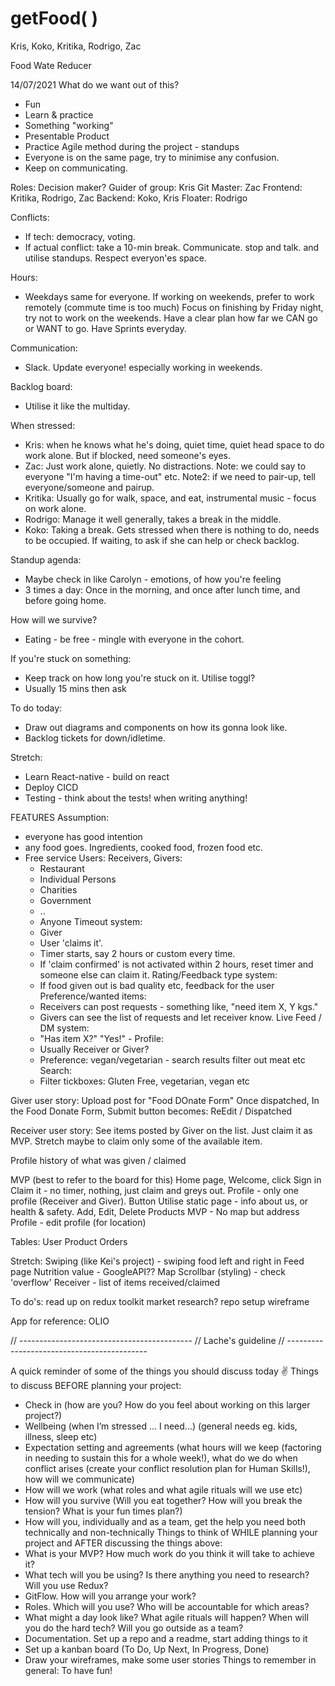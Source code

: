 # getFood( )
Kris, Koko, Kritika, Rodrigo, Zac

Food Wate Reducer

14/07/2021
What do we want out of this?
- Fun 
- Learn & practice
- Something "working" 
- Presentable Product 
- Practice Agile method during the project - standups
- Everyone is on the same page, try to minimise any confusion. 
- Keep on communicating.

Roles:
Decision maker?
Guider of group: Kris
Git Master: Zac
Frontend: Kritika, Rodrigo, Zac
Backend: Koko, Kris 
Floater: Rodrigo

Conflicts:
- If tech: democracy, voting.
- If actual conflict: take a 10-min break. Communicate. stop and talk. and utilise standups.  Respect everyon'es space.

Hours:
- Weekdays same for everyone. If working on weekends, prefer to work remotely (commute time is too much)
    Focus on finishing by Friday night, try not to work on the weekends.
    Have a clear plan how far we CAN go or WANT to go.
    Have Sprints everyday.

Communication:
- Slack. Update everyone! especially working in weekends. 

Backlog board:
- Utilise it like the multiday.

When stressed:
- Kris: when he knows what he's doing, quiet time, quiet head space to do work alone. But if blocked, need someone's eyes.
- Zac: Just work alone, quietly. No distractions.
    Note: we could say to everyone "I'm having a time-out" etc.
    Note2: if we need to pair-up, tell everyone/someone and pairup.
- Kritika: Usually go for walk, space, and eat, instrumental music - focus on work alone.
- Rodrigo: Manage it well generally, takes a break in the middle. 
- Koko: Taking a break. Gets stressed when there is nothing to do, needs to be occupied.
    If waiting, to ask if she can help or check backlog.

Standup agenda: 
- Maybe check in like Carolyn - emotions, of how you're feeling
- 3 times a day:
    Once in the morning, and once after lunch time, and before going home.

How will we survive? 
- Eating - be free - mingle with everyone in the cohort.

If you're stuck on something:
- Keep track on how long you're stuck on it. Utilise toggl?
- Usually 15 mins then ask

To do today: 
- Draw out diagrams and components on how its gonna look like.
- Backlog tickets for down/idletime.

Stretch:
- Learn React-native - build on react
- Deploy CICD
- Testing - think about the tests! when writing anything!


FEATURES
Assumption: 
- everyone has good intention
- any food goes. Ingredients, cooked food, frozen food etc.
- Free service
Users:
    Receivers, 
    Givers:
    - Restaurant 
    - Individual Persons
    - Charities
    - Government
    - ..
    - Anyone
Timeout system:
   - Giver 
   - User 'claims it'.
   - Timer starts, say 2 hours or custom every time.
   - If 'claim confirmed' is not activated within 2 hours, reset timer and someone else can claim it.
Rating/Feedback type system:
   - If food given out is bad quality etc, feedback for the user 
Preference/wanted items:
   - Receivers can post requests - something like, "need item X, Y kgs."
   - Givers can see the list of requests and let receiver know.
Live Feed / DM system:
   - "Has item X?"
           "Yes!" -
Profile:
   - Usually Receiver or Giver?
   - Preference: vegan/vegetarian - search results filter out meat etc
Search:
   - Filter tickboxes:
        Gluten Free, vegetarian, vegan etc 

Giver user story:
Upload post for "Food DOnate Form" 
Once dispatched, In the Food Donate Form, Submit button becomes: ReEdit / Dispatched

Receiver user story:
See items posted by Giver on the list. Just claim it as MVP.
Stretch maybe to claim only some of the available item.

Profile history of what was given / claimed



MVP (best to refer to the board for this)
Home page, Welcome, click Sign in
Claim it - no timer, nothing, just claim and greys out.
Profile - only one profile (Receiver and Giver). Button 
Utilise static page - info about us, or health & safety.
Add, Edit, Delete Products
MVP - No map but address
Profile - edit profile (for location)

Tables:
User
Product
Orders

Stretch:
Swiping (like Kei's project) - swiping food left and right in Feed page
Nutrition value - GoogleAPI??
Map
Scrollbar (styling) - check 'overflow'
Receiver - list of items received/claimed

To do's:
read up on redux toolkit
market research?
repo setup
wireframe

App for reference:
OLIO


// -------------------------------------------
// Lache's guideline
// -------------------------------------------

A quick reminder of some of the things you should discuss today :v:
Things to discuss BEFORE planning your project:
- Check in (how are you? How do you feel about working on this larger project?)
- Wellbeing (when I’m stressed ... I need...) (general needs eg. kids, illness, sleep etc)
- Expectation setting and agreements (what hours will we keep (factoring in needing to sustain this for a whole week!), what do we do when conflict arises (create your conflict resolution plan for Human Skills!), how will we communicate)
- How will we work (what roles and what agile rituals will we use etc)
- How will you survive (Will you eat together? How will you break the tension? What is your fun times plan?)
- How will you, individually and as a team, get the help you need both technically and non-technically
Things to think of WHILE planning your project and AFTER discussing the things above:
- What is your MVP? How much work do you think it will take to achieve it?
- What tech will you be using? Is there anything you need to research? Will you use Redux?
- GitFlow. How will you arrange your work?
- Roles. Which will you use? Who will be accountable for which areas?
- What might a day look like? What agile rituals will happen? When will you do the hard tech? Will you go outside as a team?
- Documentation. Set up a repo and a readme, start adding things to it
- Set up a kanban board (To Do, Up Next, In Progress, Done)
- Draw your wireframes, make some user stories
Things to remember in general:
To have fun!
